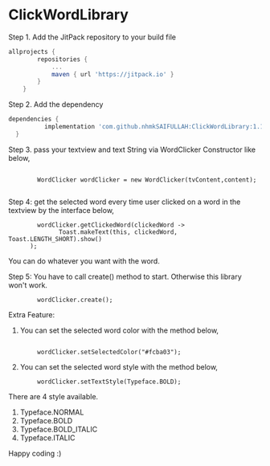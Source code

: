 # ClickWordLibrary

Step 1. Add the JitPack repository to your build file

```gradle
allprojects {
		repositories {
			...
			maven { url 'https://jitpack.io' }
		}
	}
  ```
  
  Step 2. Add the dependency
  
  ```gradle
  dependencies {
	        implementation 'com.github.nhmkSAIFULLAH:ClickWordLibrary:1.1'
	}
  ```
  
  Step 3. pass your textview and text String via WordClicker Constructor like below,
  
  ```
  
          WordClicker wordClicker = new WordClicker(tvContent,content);
          
  ```
  
  Step 4: get the selected word every time user clicked on a word in the textview by the interface below,
  
  ```
          wordClicker.getClickedWord(clickedWord ->
                Toast.makeText(this, clickedWord, Toast.LENGTH_SHORT).show()
        );
  ```
  
  You can do whatever you want with the word.
  
  Step 5: You have to call create() method to start. Otherwise this library won't work.
  
  ```
          wordClicker.create();

  ```
  
  Extra Feature: 
  
  1. You can set the selected word color with the method below,
  
  ```
  
          wordClicker.setSelectedColor("#fcba03");

  ```
  
  2. You can set the selected word style with the method below,

  ```
          wordClicker.setTextStyle(Typeface.BOLD);
  ```
  
  There are 4 style available.
  1. Typeface.NORMAL
  2. Typeface.BOLD
  3. Typeface.BOLD_ITALIC
  4. Typeface.ITALIC

  
  Happy coding :)
